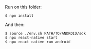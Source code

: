 Run on this folder:
```
$ npm install
```

And then:
```
$ source ./env.sh PATH/TO/ANDROID/sdk
$ npx react-native start
$ npx react-native run-android
```
